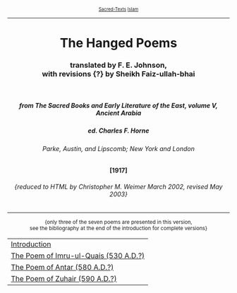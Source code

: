 <body>
 
 <p align="center"><font size="1"><a href="../../index.htm">Sacred-Texts</a> <a href="../index.htm">Islam</a></font></p>
 
 <hr>
 
 <h1 align="center">The Hanged Poems</h1>
 
 <h3 align="center">translated by F. E. Johnson,<br>with revisions {?} by Sheikh Faiz-ullah-bhai</h3>
 
 <p> </p>
 
 <h5 align="center">from <i>The Sacred Books and Early Literature of the East, volume V, Ancient Arabia</i></h5>
 
 <h5 align="center">ed. Charles F. Horne</h5>
 
 <h6 align="center">Parke, Austin, and Lipscomb; New York and London</h6>
 
 <h4 align="center">[1917]</h4>
 
 <h6 align="center">{reduced to HTML by Christopher M. Weimer March 2002, revised May 2003}</h6>
 
 <hr>
 
 <p align="center"><small>{only three of the seven poems are presented in this version,<br>see the bibliography at the end of the introduction for complete versions}</small></p>
 
 <table align="center">
 <tr><td><a href="hanged0.htm">Introduction</a></td></tr>
 <tr><td><a href="hanged1.htm">The Poem of Imru-ul-Quais (530 A.D.?)</a></td></tr>
 <tr><td><a href="hanged2.htm">The Poem of Antar (580 A.D.?)</a></td></tr>
 <tr><td><a href="hanged3.htm">The Poem of Zuhair (590 A.D.?)</a></td></tr>
 </table>
 
 </body>